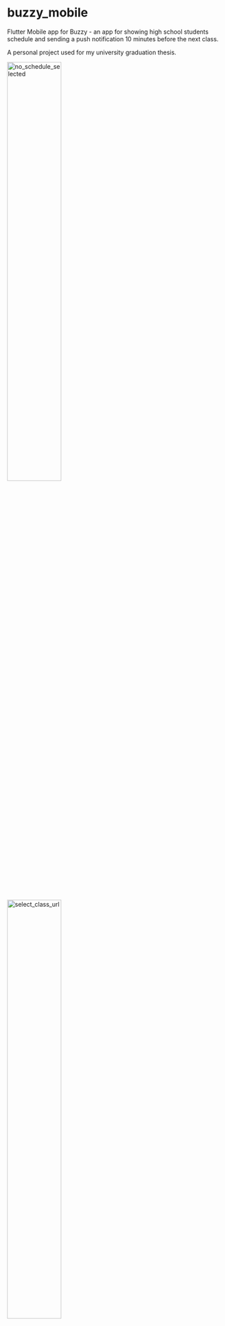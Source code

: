 # buzzy_mobile

Flutter Mobile app for Buzzy - an app for showing high school students schedule and sending a push notification 10 minutes before the next class.

A personal project used for my university graduation thesis.

<img src="https://github.com/user-attachments/assets/316a1a9f-952c-4dee-ac6d-094bb7980467" alt="no_schedule_selected" height="50%"/>
<img src="https://github.com/user-attachments/assets/a57e2d8b-6076-43f2-b749-d072a21ab5a0" alt="select_class_url" height="50%"/>
<img src="https://github.com/user-attachments/assets/7e60b41a-ca7b-4403-8998-a2e20a5b80c1" alt="schedule" height="50%"/>
<img src="https://github.com/user-attachments/assets/970c27b4-958e-41ea-b7fd-82449753c3ed" alt="holiday_schedule" height="50%"/>
<img src="https://github.com/user-attachments/assets/eff586f0-5c9d-4bec-90f4-6a6e81566fbd" alt="add event" height="50%"/>
<img src="https://github.com/user-attachments/assets/0a43b144-4a3a-4e4a-add3-9201e9fad166" alt="after event add" height="50%"/>


